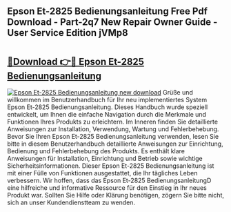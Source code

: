 ## Epson Et-2825 Bedienungsanleitung Free Pdf Download - Part-2q7 New Repair Owner Guide - User Service Edition jVMp8

# <h2><a href="http://df61nxa.blite.top/?on=Epson+Et-2825+Bedienungsanleitung">🔗Download 👉🔴 Epson Et-2825 Bedienungsanleitung</a></h2>

[![Epson Et-2825 Bedienungsanleitung new download](https://i.imgur.com/lujVjoI.png)](http://df61nxa.blite.top/?on=Epson+Et-2825+Bedienungsanleitung)
Grüße und willkommen im Benutzerhandbuch für Ihr neu implementiertes System Epson Et-2825 Bedienungsanleitung. Dieses Handbuch wurde speziell entwickelt, um Ihnen die einfache Navigation durch die Merkmale und Funktionen Ihres Produkts zu erleichtern. Im Inneren finden Sie detaillierte Anweisungen zur Installation, Verwendung, Wartung und Fehlerbehebung. Bevor Sie Ihren Epson Et-2825 Bedienungsanleitung verwenden, lesen Sie bitte in diesem Benutzerhandbuch detaillierte Anweisungen zur Einrichtung, Bedienung und Fehlerbehebung des Produkts. Es enthält klare Anweisungen für Installation, Einrichtung und Betrieb sowie wichtige Sicherheitsinformationen. Dieser Epson Et-2825 Bedienungsanleitung ist mit einer Fülle von Funktionen ausgestattet, die Ihr tägliches Leben verbessern. Wir hoffen, dass das Epson Et-2825 BedienungsanleitungD eine hilfreiche und informative Ressource für den Einstieg in Ihr neues Produkt war. Sollten Sie Hilfe oder Klärung benötigen, zögern Sie bitte nicht, sich an unser Kundendienstteam zu wenden.
